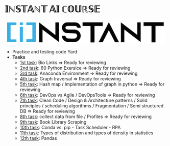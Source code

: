 # 𝕀ℕ𝕊𝕋𝔸ℕ𝕋 𝔸𝕀 ℂ𝕆𝕌ℝ𝕊𝔼

![instant logo](/imgs/logo.png)

- Practice and testing code Yard
- <b>Tasks</b>
  - [ 1st task](https://github.com/drmelezabi/AiCourse_Instant/tree/main/Tasks/01_18-07-2023/Bio_Links.md): Bio Links => Ready for reviewing
  - [ 2nd task](https://github.com/drmelezabi/AiCourse_Instant/tree/main/Tasks/02_21-07-2023): 60 Python Exersice => Ready for reviewing
  - [ 3rd task](https://github.com/drmelezabi/AiCourse_Instant/blob/main/Tasks/03_25-07-2023/Task_03.md): Anaconda Environment => Ready for reviewing
  - [ 4th task](https://github.com/drmelezabi/AiCourse_Instant/tree/main/Tasks/04_28-07-2023/Task_04.md): Graph traversal => Ready for reviewing
  - [ 5th task](https://github.com/drmelezabi/AiCourse_Instant/tree/main/Tasks/05_01-08-2023/Task_05.md): Hash map / Implementation of graph in python => Ready for reviewing
  - [ 6th task](https://github.com/drmelezabi/AiCourse_Instant/tree/main/Tasks/06_04-08-2023/Task_06.md): DevOps vs Agile / DevOpsTools => Ready for reviewing
  - [ 7th task](https://github.com/drmelezabi/AiCourse_Instant/tree/main/Tasks/07_11-08-2023/Tasks_07.md): Clean Code / Design & Architecture patterns / Solid principles / scheduling algorithms / Fragmentation / Semi structured DB => Ready for reviewing
  - [ 8th task](https://github.com/drmelezabi/AiCourse_Instant/tree/main/Tasks/08_15-08-2023/Task_08.md): collect data from file / Profiles => Ready for reviewing
  - [ 9th task](https://github.com/drmelezabi/AiCourse_Instant/tree/main/Tasks/09_18-08-2023/Task_09.md): Book Library Scraping
  - [10th task](https://github.com/drmelezabi/AiCourse_Instant/tree/main/Tasks/10_25-08-2023): Conda vs. pip - Task Scheduler - RPA
  - [11th task](https://github.com/drmelezabi/AiCourse_Instant/tree/main/Tasks/11_05-09-2023/task11.md): Types of distribution and types of density in statistics
  - [12th task](https://github.com/drmelezabi/AiCourse_Instant/tree/main/Tasks/12_26-09-2023): Pandas
